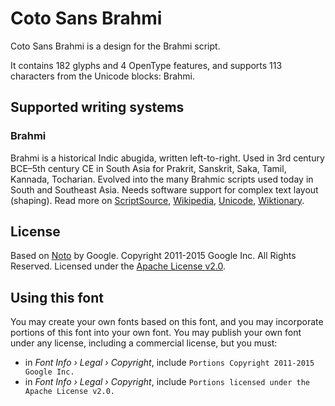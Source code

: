 
# Coto Sans Brahmi

Coto Sans Brahmi is a design for the Brahmi script.

It contains 182 glyphs and 4 OpenType features, and supports 113 characters from the Unicode blocks: Brahmi.


## Supported writing systems


### Brahmi

Brahmi is a historical Indic abugida, written left-to-right. Used in 3rd century BCE–5th century CE in South Asia for Prakrit, Sanskrit, Saka, Tamil, Kannada, Tocharian. Evolved into the many Brahmic scripts used today in South and Southeast Asia. Needs software support for complex text layout (shaping). Read more on [ScriptSource](https://scriptsource.org/scr/Brah), [Wikipedia](https://en.wikipedia.org/wiki/ISO_15924:Brah), [Unicode](https://www.unicode.org/versions/Unicode13.0.0/ch14.pdf#G39063), [Wiktionary](https://en.wiktionary.org/wiki/Category:Brahmi_script).


## License

Based on [Noto](https://github.com/notofonts) by Google. Copyright 2011-2015 Google Inc. All Rights Reserved. Licensed under the [Apache License v2.0](https://www.apache.org/licenses/LICENSE-2.0.txt).

## Using this font

You may create your own fonts based on this font, and you may incorporate portions of this font into your own font. You may publish your own font under any license, including a commercial license, but you must:

- in _Font Info › Legal › Copyright_, include `Portions Copyright 2011-2015 Google Inc.`
- in _Font Info › Legal › Copyright_, include `Portions licensed under the Apache License v2.0.`

